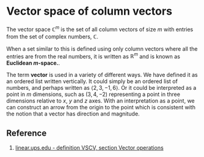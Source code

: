 # Vector space of column vectors

The vector space $\mathbb{C}^m$ is the set of all column vectors of size $m$ with entries from the set of complex numbers, $\mathbb{C}$.

When a set similar to this is defined using only column vectors where all the entries are from the real numbers, it is written as $\mathbb{R}^m$ and is known as **Euclidean $m$-space.**.

The term **vector** is used in a variety of different ways. We have defined it as an ordered list written vertically. It could simply be an ordered list of numbers, and perhaps written as $⟨2, 3, −1, 6⟩$. Or it could be interpreted as a point in $m$ dimensions, such as $(3, 4, −2)$ representing a point in three dimensions relative to $x$, $y$ and $z$ axes. With an interpretation as a point, we can construct an arrow from the origin to the point which is consistent with the notion that a vector has direction and magnitude.

## Reference

1. [linear.ups.edu - definition VSCV, section Vector operations](http://linear.ups.edu/html/section-VO.html)